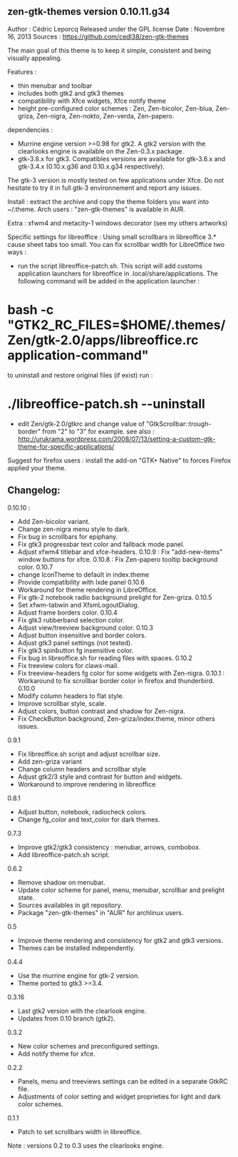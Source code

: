 zen-gtk-themes version 0.10.11.g34
----------------------------

Author : Cédric Leporcq
Released under the GPL license
Date : Novembre 16, 2013
Sources : https://github.com/cedl38/zen-gtk-themes

The main goal of this theme is to keep it simple, consistent and being visually appealing.

Features :
 - thin menubar and toolbar
 - includes both gtk2 and gtk3 themes
 - compatibility with Xfce widgets, Xfce notify theme
 - height pre-configured color schemes : Zen, Zen-bicolor, Zen-blua, Zen-griza, Zen-nigra, Zen-nokto, Zen-verda, Zen-papero.

dependencies :
- Murrine engine version >=0.98 for gtk2. A gtk2 version with the clearlooks engine is available on the Zen-0.3.x package.
- gtk-3.8.x for gtk3. Compatibles versions are available for gtk-3.6.x and gtk-3.4.x (0.10.x.g36 and 0.10.x.g34 respectively).

The gtk-3 version is mostly tested on few applications under Xfce. Do not hesitate to try it in full gtk-3 environnement and report any issues.

Install : extract the archive and copy the theme folders you want into ~/.theme.
Arch users : "zen-gtk-themes" is available in AUR.

Extra : xfwm4 and metacity-1 windows decorator (see my others artworks)

Specific settings for libreoffice :
Using small scrollbars in libreoffice 3.* cause sheet tabs too small. You can fix scrollbar width for LibreOffice two ways :
- run the script libreoffice-patch.sh. This script will add customs application launchers for libreoffice in .local/share/applications. The following command will be added in the application launcher :
# bash -c "GTK2_RC_FILES=$HOME/.themes/Zen/gtk-2.0/apps/libreoffice.rc application-command"
to uninstall and restore original files (if exist) run :
# ./libreoffice-patch.sh --uninstall
- edit Zen/gtk-2.0/gtkrc and change value of "GtkScrollbar::trough-border" from "2" to "3" for example.
see also :
http://urukrama.wordpress.com/2008/07/13/setting-a-custom-gtk-theme-for-specific-applications/

Suggest for firefox users : install the add-on "GTK+ Native" to forces Firefox applied your theme.

Changelog:
----------

0.10.10 :
 - Add Zen-bicolor variant.
 - Change zen-nigra menu style to dark.
 - Fix bug in scrollbars for epiphany.
 - Fix gtk3 progressbar text color and fallback mode panel.
 - Adjust xfwm4 titlebar and xfce-headers.
0.10.9 : Fix "add-new-items" window buttons for xfce.
0.10.8 : Fix Zen-papero tooltip background color.
0.10.7
 - change IconTheme to default in index.theme
 - Provide compatibility with lxde panel
0.10.6
 - Workaround for theme rendering in LibreOffice.
 - Fix gtk-2 notebook radio background prelight for Zen-griza.
0.10.5
 - Set xfwm-tabwin and XfsmLogoutDialog.
 - Adjust frame borders color.
0.10.4
 - Fix gtk3 rubberband selection color.
 - Adjust view/treeview background color.
0.10.3
 - Adjust button insensitive and border colors.
 - Adjust gtk3 panel settings (not tested).
 - Fix gtk3 spinbutton fg insensitive color.
 - Fix bug in libreoffice.sh for reading files with spaces.
0.10.2
 - Fix treeview colors for claws-mail.
 - Fix treeview-headers fg color for some widgets with Zen-nigra.
0.10.1 : Workaround to fix scrollbar border color in firefox and thunderbird.
0.10.0
 - Modify column headers to flat style.
 - Improve scrollbar style, scale.
 - Adjust colors, button contrast and shadow for Zen-nigra.
 - Fix CheckButton background, Zen-griza/index.theme, minor others issues.

0.9.1
 - Fix libreoffice.sh script and adjust scrollbar size.
 - Add zen-griza variant
 - Change column headers and scrollbar style
 - Adjust gtk2/3 style and contrast for button and widgets.
 - Workaround to improve rendering in libreoffice

0.8.1
 - Adjust button, notebook, radiocheck colors.
 - Change fg_color and text_color for dark themes.

0.7.3
 - Improve gtk2/gtk3 consistency : menubar, arrows, combobox.
 - Add libreoffice-patch.sh script.

0.6.2
 - Remove shadow on menubar.
 - Update color scheme for panel, menu, menubar, scrollbar and prelight state.
 - Sources availables in git repository.
 - Package "zen-gtk-themes" in "AUR" for archlinux users.

0.5
 - Improve theme rendering and consistency for gtk2 and gtk3 versions.
 - Themes can be installed independently.

0.4.4
 - Use the murrine engine for gtk-2 version.
 - Theme ported to gtk3 >=3.4.

0.3.16
 - Last gtk2 version with the clearlook engine.
 - Updates from 0.10 branch (gtk2).

0.3.2
 - New color schemes and preconfigured settings.
 - Add notify theme for xfce.

0.2.2
 - Panels, menu and treeviews settings can be edited in a separate GtkRC file.
 - Adjustments of color setting and widget proprieties for light and dark color schemes.

0.1.1
 - Patch to set scrollbars width in libreoffice.

Note : versions 0.2 to 0.3 uses the clearlooks engine.
